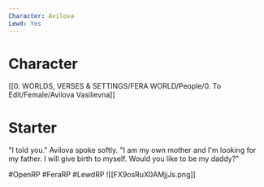 ```yaml
---
Character: Avilova
Lewd: Yes
---
```

# Character
[[0. WORLDS, VERSES & SETTINGS/FERA WORLD/People/0. To Edit/Female/Avilova Vasilievna]]

# Starter
"I told you." Avilova spoke softly. "I am my own mother and I'm looking for my father. I will give birth to myself. Would you like to be my daddy?"
  

#OpenRP #FeraRP #LewdRP 
![[FX9osRuX0AMjjJs.png]]